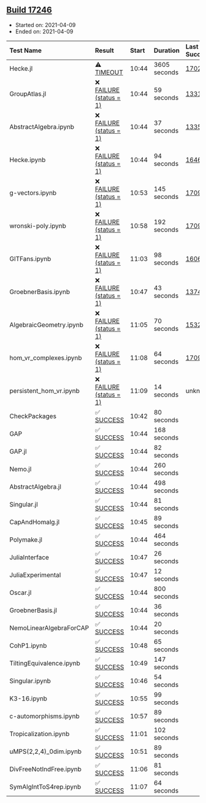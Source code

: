 ## [Build 17246](https://oscarci.mathematik.uni-kl.de/job/oscar/17246/)

* Started on: 2021-04-09
* Ended on: 2021-04-09

| Test Name    | Result | Start | Duration | Last Success | First Failure |
|:-------------|:-------|:------|:---------|:-------------|:--------------|
| Hecke.jl | ⚠ [TIMEOUT](https://oscarci.mathematik.uni-kl.de/job/oscar/17246/artifact/logs/build-17246/Hecke.jl.log) | 10:44 | 3605 seconds | [17022](https://oscarci.mathematik.uni-kl.de/job/oscar/17022/) | [17023](https://oscarci.mathematik.uni-kl.de/job/oscar/17023/) |
| GroupAtlas.jl | ❌ [FAILURE (status = 1)](https://oscarci.mathematik.uni-kl.de/job/oscar/17246/artifact/logs/build-17246/GroupAtlas.jl.log) | 10:44 | 59 seconds | [13311](https://oscarci.mathematik.uni-kl.de/job/oscar/13311/) | [13312](https://oscarci.mathematik.uni-kl.de/job/oscar/13312/) |
| AbstractAlgebra.ipynb | ❌ [FAILURE (status = 1)](https://oscarci.mathematik.uni-kl.de/job/oscar/17246/artifact/logs/build-17246/AbstractAlgebra.ipynb.log) | 10:44 | 37 seconds | [13355](https://oscarci.mathematik.uni-kl.de/job/oscar/13355/) | [13356](https://oscarci.mathematik.uni-kl.de/job/oscar/13356/) |
| Hecke.ipynb | ❌ [FAILURE (status = 1)](https://oscarci.mathematik.uni-kl.de/job/oscar/17246/artifact/logs/build-17246/Hecke.ipynb.log) | 10:44 | 94 seconds | [16463](https://oscarci.mathematik.uni-kl.de/job/oscar/16463/) | [16464](https://oscarci.mathematik.uni-kl.de/job/oscar/16464/) |
| g-vectors.ipynb | ❌ [FAILURE (status = 1)](https://oscarci.mathematik.uni-kl.de/job/oscar/17246/artifact/logs/build-17246/g-vectors.ipynb.log) | 10:53 | 145 seconds | [17099](https://oscarci.mathematik.uni-kl.de/job/oscar/17099/) | [17100](https://oscarci.mathematik.uni-kl.de/job/oscar/17100/) |
| wronski-poly.ipynb | ❌ [FAILURE (status = 1)](https://oscarci.mathematik.uni-kl.de/job/oscar/17246/artifact/logs/build-17246/wronski-poly.ipynb.log) | 10:58 | 192 seconds | [17098](https://oscarci.mathematik.uni-kl.de/job/oscar/17098/) | [17099](https://oscarci.mathematik.uni-kl.de/job/oscar/17099/) |
| GITFans.ipynb | ❌ [FAILURE (status = 1)](https://oscarci.mathematik.uni-kl.de/job/oscar/17246/artifact/logs/build-17246/GITFans.ipynb.log) | 11:03 | 98 seconds | [16068](https://oscarci.mathematik.uni-kl.de/job/oscar/16068/) | [16069](https://oscarci.mathematik.uni-kl.de/job/oscar/16069/) |
| GroebnerBasis.ipynb | ❌ [FAILURE (status = 1)](https://oscarci.mathematik.uni-kl.de/job/oscar/17246/artifact/logs/build-17246/GroebnerBasis.ipynb.log) | 10:47 | 43 seconds | [13748](https://oscarci.mathematik.uni-kl.de/job/oscar/13748/) | [13749](https://oscarci.mathematik.uni-kl.de/job/oscar/13749/) |
| AlgebraicGeometry.ipynb | ❌ [FAILURE (status = 1)](https://oscarci.mathematik.uni-kl.de/job/oscar/17246/artifact/logs/build-17246/AlgebraicGeometry.ipynb.log) | 11:05 | 70 seconds | [15322](https://oscarci.mathematik.uni-kl.de/job/oscar/15322/) | [15323](https://oscarci.mathematik.uni-kl.de/job/oscar/15323/) |
| hom_vr_complexes.ipynb | ❌ [FAILURE (status = 1)](https://oscarci.mathematik.uni-kl.de/job/oscar/17246/artifact/logs/build-17246/hom_vr_complexes.ipynb.log) | 11:08 | 64 seconds | [17099](https://oscarci.mathematik.uni-kl.de/job/oscar/17099/) | [17100](https://oscarci.mathematik.uni-kl.de/job/oscar/17100/) |
| persistent_hom_vr.ipynb | ❌ [FAILURE (status = 1)](https://oscarci.mathematik.uni-kl.de/job/oscar/17246/artifact/logs/build-17246/persistent_hom_vr.ipynb.log) | 11:09 | 14 seconds | unknown | unknown |
| CheckPackages | ✅ [SUCCESS](https://oscarci.mathematik.uni-kl.de/job/oscar/17246/artifact/logs/build-17246/CheckPackages.log) | 10:42 | 80 seconds |  |  |
| GAP | ✅ [SUCCESS](https://oscarci.mathematik.uni-kl.de/job/oscar/17246/artifact/logs/build-17246/GAP.log) | 10:44 | 168 seconds |  |  |
| GAP.jl | ✅ [SUCCESS](https://oscarci.mathematik.uni-kl.de/job/oscar/17246/artifact/logs/build-17246/GAP.jl.log) | 10:44 | 82 seconds |  |  |
| Nemo.jl | ✅ [SUCCESS](https://oscarci.mathematik.uni-kl.de/job/oscar/17246/artifact/logs/build-17246/Nemo.jl.log) | 10:44 | 260 seconds |  |  |
| AbstractAlgebra.jl | ✅ [SUCCESS](https://oscarci.mathematik.uni-kl.de/job/oscar/17246/artifact/logs/build-17246/AbstractAlgebra.jl.log) | 10:44 | 498 seconds |  |  |
| Singular.jl | ✅ [SUCCESS](https://oscarci.mathematik.uni-kl.de/job/oscar/17246/artifact/logs/build-17246/Singular.jl.log) | 10:44 | 81 seconds |  |  |
| CapAndHomalg.jl | ✅ [SUCCESS](https://oscarci.mathematik.uni-kl.de/job/oscar/17246/artifact/logs/build-17246/CapAndHomalg.jl.log) | 10:45 | 89 seconds |  |  |
| Polymake.jl | ✅ [SUCCESS](https://oscarci.mathematik.uni-kl.de/job/oscar/17246/artifact/logs/build-17246/Polymake.jl.log) | 10:44 | 464 seconds |  |  |
| JuliaInterface | ✅ [SUCCESS](https://oscarci.mathematik.uni-kl.de/job/oscar/17246/artifact/logs/build-17246/JuliaInterface.log) | 10:47 | 26 seconds |  |  |
| JuliaExperimental | ✅ [SUCCESS](https://oscarci.mathematik.uni-kl.de/job/oscar/17246/artifact/logs/build-17246/JuliaExperimental.log) | 10:47 | 12 seconds |  |  |
| Oscar.jl | ✅ [SUCCESS](https://oscarci.mathematik.uni-kl.de/job/oscar/17246/artifact/logs/build-17246/Oscar.jl.log) | 10:44 | 800 seconds |  |  |
| GroebnerBasis.jl | ✅ [SUCCESS](https://oscarci.mathematik.uni-kl.de/job/oscar/17246/artifact/logs/build-17246/GroebnerBasis.jl.log) | 10:44 | 36 seconds |  |  |
| NemoLinearAlgebraForCAP | ✅ [SUCCESS](https://oscarci.mathematik.uni-kl.de/job/oscar/17246/artifact/logs/build-17246/NemoLinearAlgebraForCAP.log) | 10:44 | 20 seconds |  |  |
| CohP1.ipynb | ✅ [SUCCESS](https://oscarci.mathematik.uni-kl.de/job/oscar/17246/artifact/logs/build-17246/CohP1.ipynb.log) | 10:48 | 65 seconds |  |  |
| TiltingEquivalence.ipynb | ✅ [SUCCESS](https://oscarci.mathematik.uni-kl.de/job/oscar/17246/artifact/logs/build-17246/TiltingEquivalence.ipynb.log) | 10:49 | 147 seconds |  |  |
| Singular.ipynb | ✅ [SUCCESS](https://oscarci.mathematik.uni-kl.de/job/oscar/17246/artifact/logs/build-17246/Singular.ipynb.log) | 10:46 | 54 seconds |  |  |
| K3-16.ipynb | ✅ [SUCCESS](https://oscarci.mathematik.uni-kl.de/job/oscar/17246/artifact/logs/build-17246/K3-16.ipynb.log) | 10:55 | 99 seconds |  |  |
| c-automorphisms.ipynb | ✅ [SUCCESS](https://oscarci.mathematik.uni-kl.de/job/oscar/17246/artifact/logs/build-17246/c-automorphisms.ipynb.log) | 10:57 | 89 seconds |  |  |
| Tropicalization.ipynb | ✅ [SUCCESS](https://oscarci.mathematik.uni-kl.de/job/oscar/17246/artifact/logs/build-17246/Tropicalization.ipynb.log) | 11:01 | 102 seconds |  |  |
| uMPS(2,2,4)_0dim.ipynb | ✅ [SUCCESS](https://oscarci.mathematik.uni-kl.de/job/oscar/17246/artifact/logs/build-17246/uMPS-2-2-4-_0dim.ipynb.log) | 10:51 | 89 seconds |  |  |
| DivFreeNotIndFree.ipynb | ✅ [SUCCESS](https://oscarci.mathematik.uni-kl.de/job/oscar/17246/artifact/logs/build-17246/DivFreeNotIndFree.ipynb.log) | 11:06 | 81 seconds |  |  |
| SymAlgIntToS4rep.ipynb | ✅ [SUCCESS](https://oscarci.mathematik.uni-kl.de/job/oscar/17246/artifact/logs/build-17246/SymAlgIntToS4rep.ipynb.log) | 11:07 | 64 seconds |  |  |
